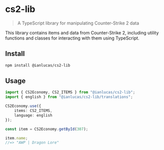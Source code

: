 # cs2-lib

> A TypeScript library for manipulating Counter-Strike 2 data

This library contains items and data from Counter-Strike 2, including utility functions and classes for interacting with them using TypeScript.

## Install

```sh
npm install @ianlucas/cs2-lib
```

## Usage

```typescript
import { CS2Economy, CS2_ITEMS } from "@ianlucas/cs2-lib";
import { english } from "@ianlucas/cs2-lib/translations";

CS2Economy.use({
    items: CS2_ITEMS,
    language: english
});

const item = CS2Economy.getById(307);

item.name;
//=> "AWP | Dragon Lore"
```

